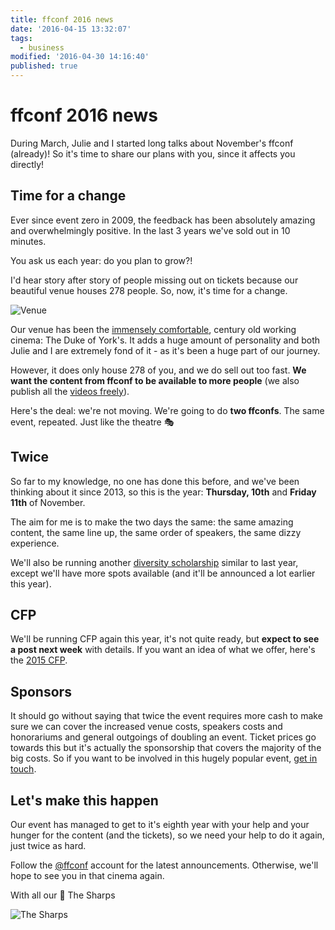 ```yaml
---
title: ffconf 2016 news
date: '2016-04-15 13:32:07'
tags:
  - business
modified: '2016-04-30 14:16:40'
published: true
---
```

# ffconf 2016 news

During March, Julie and I started long talks about November's ffconf (already)! So it's time to share our plans with you, since it affects you directly!

<!--more-->

## Time for a change

Ever since event zero in 2009, the feedback has been absolutely amazing and overwhelmingly positive. In the last 3 years we've sold out in 10 minutes.

You ask us each year: do you plan to grow?!

I'd hear story after story of people missing out on tickets because our beautiful venue houses 278 people. So, now, it's time for a change.

![Venue](/images/ffconf-venue.jpg)

Our venue has been the [immensely comfortable](https://twitter.com/prisca_eyedea/status/398744015539273728), century old working cinema: The Duke of York's. It adds a huge amount of personality and both Julie and I are extremely fond of it - as it's been a huge part of our journey.

However, it does only house 278 of you, and we do sell out too fast. **We want the content from ffconf to be available to more people** (we also publish all the [videos freely](https://www.youtube.com/playlist?list=PLXmT1r4krsTo5KtThq4dATD_ctsV8mdJQ)).

Here's the deal: we're not moving. We're going to do **two ffconfs**. The same event, repeated. Just like the theatre 🎭

## Twice

So far to my knowledge, no one has done this before, and we've been thinking about it since 2013, so this is the year: **Thursday, 10th** and **Friday 11th** of November.

The aim for me is to make the two days the same: the same amazing content, the same line up, the same order of speakers, the same dizzy experience.

We'll also be running another [diversity scholarship](https://remysharp.com/2015/08/28/diversity-scholarships) similar to last year, except we'll have more spots available (and it'll be announced a lot earlier this year).

## CFP

We'll be running CFP again this year, it's not quite ready, but **expect to see a post next week** with details. If you want an idea of what we offer, here's the [2015 CFP](https://remysharp.com/2015/05/25/call-for-proposals-at-ffconf-2015).

## Sponsors

It should go without saying that twice the event requires more cash to make sure we can cover the increased venue costs, speakers costs and honorariums and general outgoings of doubling an event. Ticket prices go towards this but it's actually the sponsorship that covers the majority of the big costs. So if you want to be involved in this hugely popular event, [get in touch](mailto:events@leftlogic.com?subject=Sponsorship).

## Let's make this happen

Our event has managed to get to it's eighth year with your help and your hunger for the content (and the tickets), so we need your help to do it again, just twice as hard.

Follow the [@ffconf](https://twitter.com/ffconf) account for the latest announcements. Otherwise, we'll hope to see you in that cinema again.

With all our 💜 The Sharps

![The Sharps](https://remysharp.com/images/sharp-family-ffconf.jpg)
